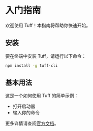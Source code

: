 # 入门指南

欢迎使用 Tuff！本指南将帮助你快速开始。

## 安装

要在终端中安装 Tuff，请运行以下命令：

```bash
npm install -g tuff-cli
```

## 基本用法

这是一个如何使用 Tuff 的简单示例：

- 打开启动器
- 输入你的命令

更多详情请查阅[官方文档](https://tuff.com)。